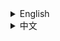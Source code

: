<details><summary>English</summary>

- Range generation
  - Examples
    - `SSNI-960..888--36`
    - `ssni888..960++36`
  - Format description
    - `SeriesName-StartingSerialNumber..EndingSerialNumber++SerialNumberInterval`
      - `++` means increase; `--` means decrease
      - The hyphen (`-`) between `SeriesName` and `StartingSerialNumber` can be omitted
</details>

<details><summary>中文</summary>

- 范围生成
  - 举例
    - `SSNI-960..888--36`
    - `ssni888..960++36`
  - 格式说明
    - `系列名-起始序号..截止序号++序号间隔`
      - `++` 为增；`--` 为减
      - `系列名` 与 `起始序号` 之间的横杠（`-`）可省略
</details>